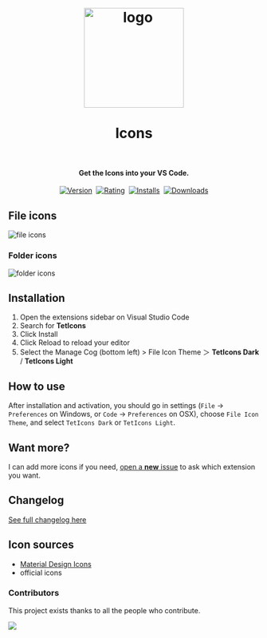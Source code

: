 <h1 align="center">
  <br>
    <img src="icon.png" alt="logo" width="200">
  <br><br>
  Icons
  <br>
  <br>
</h1>

<h4 align="center">Get the Icons into your VS Code.</h4>

<p align="center">
    <a href="https://marketplace.visualstudio.com/items?itemName=tetarchus.teticons"><img src="https://vsmarketplacebadges.dev/version-short/tetarchus.teticons.jpg?style=for-the-badge&colorA=252526&colorB=1B9AAA&label=VERSION" alt="Version"></a>&nbsp;
    <a href="https://marketplace.visualstudio.com/items?itemName=tetarchus.teticons"><img src="https://vsmarketplacebadges.dev/rating-short/tetarchus.teticons.jpg?style=for-the-badge&colorA=252526&colorB=1B9AAA&label=Rating" alt="Rating"></a>&nbsp;
    <a href="https://marketplace.visualstudio.com/items?itemName=tetarchus.teticons"><img src="https://vsmarketplacebadges.dev/installs-short/tetarchus.teticons.jpg?style=for-the-badge&colorA=252526&colorB=1B9AAA&label=Installs" alt="Installs"></a>&nbsp;
    <a href="https://marketplace.visualstudio.com/items?itemName=tetarchus.teticons"><img src="https://vsmarketplacebadges.dev/downloads-short/tetarchus.teticons.jpg?style=for-the-badge&colorA=252526&colorB=1B9AAA&label=Downloads" alt="Downloads"></a>
</p>

## File icons

<img src="./images/fileIcons.png" alt="file icons">

### Folder icons

<img src="./images/folderIcons.png" alt="folder icons">

## Installation

1. Open the extensions sidebar on Visual Studio Code
2. Search for **TetIcons**
3. Click Install
4. Click Reload to reload your editor
5. Select the Manage Cog (bottom left) > File Icon Theme ＞ **TetIcons Dark** / **TetIcons Light**

## How to use

After installation and activation, you should go in settings (`File` → `Preferences` on Windows, or
`Code` → `Preferences` on OSX), choose `File Icon Theme`, and select `TetIcons Dark` or
`TetIcons Light`.

## Want more?

I can add more icons if you need,
[open a **new** issue](https://github.com/tetarchus/vscode-icons/issues) to ask which extension you
want.

## Changelog

[See full changelog here](https://github.com/tetarchus/vscode-icons/blob/master/CHANGELOG.md)

## Icon sources

- [Material Design Icons](https://materialdesignicons.com/)
- official icons

### Contributors

This project exists thanks to all the people who contribute.

<a href="https://github.com/tetarchus/vscode-icons/graphs/contributors">
<img src="https://contrib.rocks/image?repo=tetarchus/vscode-icons"/>

</a>
